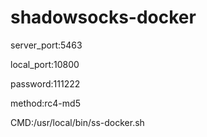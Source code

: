 # shadowsocks-docker
server_port:5463

local_port:10800

password:111222

method:rc4-md5

CMD:/usr/local/bin/ss-docker.sh
